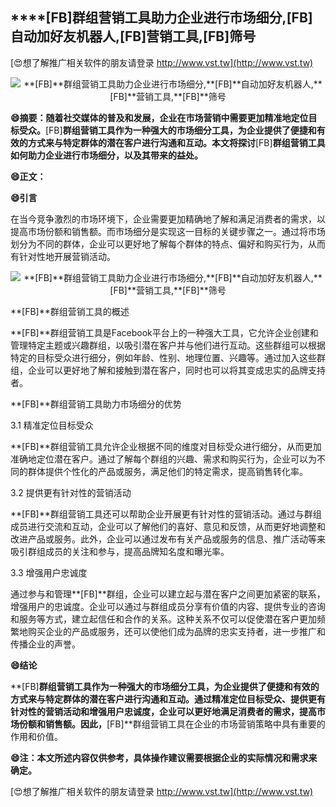 ## ****[FB]**群组营销工具助力企业进行市场细分,**[FB]**自动加好友机器人,**[FB]**营销工具,**[FB]**筛号**

[😍想了解推广相关软件的朋友请登录 http://www.vst.tw](http://www.vst.tw)

 <center><img src="https://vst.tw/MP4/tuiguang/png/4.png" alt="**[FB]**群组营销工具助力企业进行市场细分,**[FB]**自动加好友机器人,**[FB]**营销工具,**[FB]**筛号"></center>

**😄摘要：随着社交媒体的普及和发展，企业在市场营销中需要更加精准地定位目标受众。**[FB]**群组营销工具作为一种强大的市场细分工具，为企业提供了便捷和有效的方式来与特定群体的潜在客户进行沟通和互动。本文将探讨**[FB]**群组营销工具如何助力企业进行市场细分，以及其带来的益处。**

**😄正文：**

**😄引言**

在当今竞争激烈的市场环境下，企业需要更加精确地了解和满足消费者的需求，以提高市场份额和销售额。而市场细分是实现这一目标的关键步骤之一。通过将市场划分为不同的群体，企业可以更好地了解每个群体的特点、偏好和购买行为，从而有针对性地开展营销活动。

 <center><img src="https://vst.tw/MP4/tuiguang/png/0.png" alt="**[FB]**群组营销工具助力企业进行市场细分,**[FB]**自动加好友机器人,**[FB]**营销工具,**[FB]**筛号"></center>

**[FB]**群组营销工具的概述

**[FB]**群组营销工具是Facebook平台上的一种强大工具，它允许企业创建和管理特定主题或兴趣群组，以吸引潜在客户并与他们进行互动。这些群组可以根据特定的目标受众进行细分，例如年龄、性别、地理位置、兴趣等。通过加入这些群组，企业可以更好地了解和接触到潜在客户，同时也可以将其变成忠实的品牌支持者。

**[FB]**群组营销工具助力市场细分的优势

3.1 精准定位目标受众

**[FB]**群组营销工具允许企业根据不同的维度对目标受众进行细分，从而更加准确地定位潜在客户。通过了解每个群组的兴趣、需求和购买行为，企业可以为不同的群体提供个性化的产品或服务，满足他们的特定需求，提高销售转化率。

3.2 提供更有针对性的营销活动

**[FB]**群组营销工具还可以帮助企业开展更有针对性的营销活动。通过与群组成员进行交流和互动，企业可以了解他们的喜好、意见和反馈，从而更好地调整和改进产品或服务。此外，企业可以通过发布有关产品或服务的信息、推广活动等来吸引群组成员的关注和参与，提高品牌知名度和曝光率。

3.3 增强用户忠诚度

通过参与和管理**[FB]**群组，企业可以建立起与潜在客户之间更加紧密的联系，增强用户的忠诚度。企业可以通过与群组成员分享有价值的内容、提供专业的咨询和服务等方式，建立起信任和合作的关系。这种关系不仅可以促使潜在客户更加频繁地购买企业的产品或服务，还可以使他们成为品牌的忠实支持者，进一步推广和传播企业的声誉。

**😄结论**

**[FB]**群组营销工具作为一种强大的市场细分工具，为企业提供了便捷和有效的方式来与特定群体的潜在客户进行沟通和互动。通过精准定位目标受众、提供更有针对性的营销活动和增强用户忠诚度，企业可以更好地满足消费者的需求，提高市场份额和销售额。因此，**[FB]**群组营销工具在企业的市场营销策略中具有重要的作用和价值。

**😄注：本文所述内容仅供参考，具体操作建议需要根据企业的实际情况和需求来确定。**

[😍想了解推广相关软件的朋友请登录 http://www.vst.tw](http://www.vst.tw)



